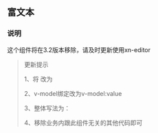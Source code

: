 ## 富文本

### 说明

这个组件将在3.2版本移除，请及时更新使用xn-editor

> 更新提示
> 
> 1、将<editor /> 改为 <xn-editor /> 
> 
> 2、v-model绑定改为v-model:value
> 
> 3、整体写法为：<xn-editor v-model:value="formData.字段名" />
> 
> 4、移除业务内跟此组件无关的其他代码即可
